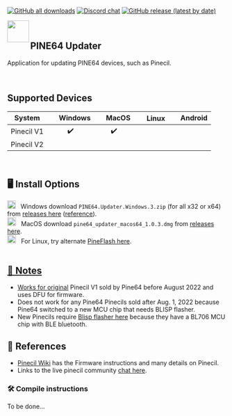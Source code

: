 [![GitHub all downloads](https://img.shields.io/github/downloads/pine64/pine64_updater/total?color=5791ac&logo=docusign&logoColor=white)](https://github.com/pine64/pine64_updater/releases/tag/1.0.3)
[![Discord chat](https://img.shields.io/discord/463237927984693259?label=pine64_chat&style=flat&color=5791ac)](https://discord.gg/pine64)
[![GitHub release (latest by date)](https://img.shields.io/github/v/release/pine64/pine64_updater?color=5791ac)](https://github.com/pine64/pine64_updater/releases/tag/1.0.3)
<br clear="both">

<img src="https://user-images.githubusercontent.com/97197236/225784120-09c7e266-69d8-436c-9cf0-78b3745444e7.png" align="left" width="50" > <br clear="right" />
## PINE64 Updater

Application for updating PINE64 devices, such as Pinecil.

<br clear="left">

## Supported Devices 
 | System  | <img width="15" src="https://cdn.simpleicons.org/Windows11/000000" /> Windows | <img width="15" src="https://cdn.simpleicons.org/Apple" /> MacOS| <img width="17" src="https://cdn.simpleicons.org/Linux/000000" /> Linux| <img width="15" src="https://cdn.simpleicons.org/Android/000000" /> Android |
 | :-----: | :-----: | :--: | :--: | :-----: |
 | Pinecil V1  |:heavy_check_mark:|:heavy_check_mark:|    |   |
 | Pinecil V2  |     |     |       |
 <br>

## 🖥️ Install Options

<img width="19" src="https://cdn.simpleicons.org/Windows11/000000" /> &nbsp; Windows download `PINE64.Updater.Windows.3.zip` (for all x32 or x64) from [releases here](https://github.com/pine64/pine64_updater/releases) ([reference](https://github.com/pine64/pine64_updater/issues/41#issuecomment-1159680531)).  
<img width="20" src="https://cdn.simpleicons.org/Apple" /> &nbsp; MacOS download `pine64_updater_macos64_1.0.3.dmg` from [releases here](https://github.com/pine64/pine64_updater/releases).  
<img width="20" src="https://cdn.simpleicons.org/Linux/000000" /> &nbsp; For Linux, try alternate [PineFlash here](https://github.com/River-Mochi/PineFlash).
<br><br>

 <a href="#">

## 🔖 Notes
- Works for [original](https://wiki.pine64.org/wiki/Pinecil#Authenticity) Pinecil V1 sold by Pine64 before August 2022 and uses DFU for firmware.
- Does not work for any Pine64 Pinecils sold after Aug. 1, 2022 because Pine64 switched to a new MCU chip that needs BLISP flasher.
- New Pinecils require [Blisp flasher here](https://github.com/pine64/blisp) because they have a BL706 MCU chip with BLE bluetooth.

## 📖 References
- [Pinecil Wiki](https://wiki.pine64.org/wiki/Pinecil) has the Firmware instructions and many details on Pinecil.
- Links to the live pinecil community [chat here](https://wiki.pine64.org/wiki/Pinecil#Live_Community_Chat). 


### :hammer_and_wrench: Compile instructions

To be done...
